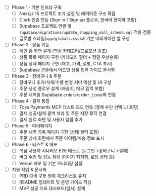 - [ ] Phase 1 · 기본 인프라 구축
  - [ ] Next.js 15 프로젝트 초기 설정 및 레이아웃 구조 확립
  - [ ] Clerk 인증 연동 (Sign in / Sign up 플로우, 한국어 현지화 포함)
  - [ ] Supabase 프로젝트 연결 및 `supabase/migrations/update_shopping_mall_schema.sql` 적용 검증
  - [ ] 글로벌 스타일(`app/globals.css`)과 기본 네비게이션 셸 구성
- [ ] Phase 2 · 상품 기능
  - [ ] 메인 홈 화면 설계 (핵심 카테고리/프로모션 강조)
  - [ ] 상품 목록 페이지 구현 (카테고리 필터 + 정렬 우선순위)
  - [ ] 상품 상세 페이지 구현 (재고, 가격, 설명, CTA 표시)
  - [ ] Supabase 콘솔에서 어드민 상품 입력 가이드 문서화
- [ ] Phase 3 · 장바구니 & 주문
  - [ ] 장바구니 추가/삭제/수량 변경 서버 액션 및 UI 구성
  - [ ] 주문 생성 플로우 설계 (배송지, 메모 입력 포함)
  - [ ] 주문 내역을 Supabase `orders`/`order_items`와 연동
- [ ] Phase 4 · 결제 통합
  - [ ] Toss Payments MCP 테스트 모드 연동 (결제 수단 선택 UI 포함)
  - [ ] 결제 성공/실패 콜백 처리 및 주문 저장 로직 연결
  - [ ] 결제 완료 화면 및 사용자 알림 추가
- [ ] Phase 5 · 마이페이지
  - [ ] 주문 내역 목록 페이지 구현 (상태 필터 포함)
  - [ ] 주문 상세 화면에서 주문 아이템/배송 정보 표시
- [ ] Phase 6 · 테스트 & 배포
  - [ ] 핵심 사용자 시나리오 E2E 테스트 (로그인→장바구니→결제)
  - [ ] 버그 수정 및 성능 점검 (이미지 최적화, 로딩 상태 등)
  - [ ] Vercel 배포 및 기본 모니터링 설정
- [ ] 지원 작업 & 문서화
  - [ ] PRD 대비 구현 범위 체크리스트 유지
  - [ ] README 업데이트 및 운영 가이드 작성
  - [ ] MVP 성공 지표 대시보드(임시) 설계
